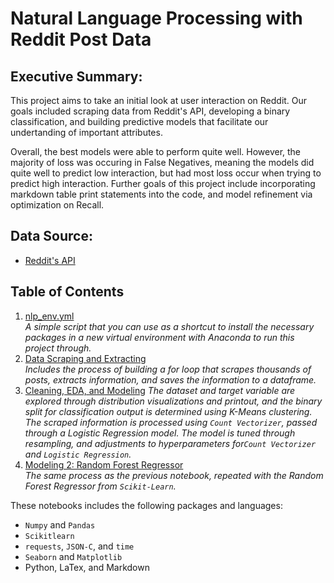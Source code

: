 # Natural Language Processing with Reddit Post Data

## Executive Summary:  
This project aims to take an initial look at user interaction on Reddit. Our goals included scraping data from Reddit's API, developing a binary classification, and building predictive models that facilitate our undertanding of important attributes.

Overall, the best models were able to perform quite well. However, the majority of loss was occuring in False Negatives, meaning the models did quite well to predict low interaction, but had most loss occur when trying to predict high interaction. Further goals of this project include incorporating markdown table print statements into the code, and model refinement via optimization on Recall.

## Data Source:
- [Reddit's API](http://www.reddit.com/hot.json)


## Table of Contents
1. [nlp_env.yml](https://github.com/sonyah-hawaii/natural_language_processing/blob/master/nlp_env.yml)  
_A simple script that you can use as a shortcut to install the necessary packages in a new virtual environment with Anaconda to run this project through._
2. [Data Scraping and Extracting](https://github.com/sonyah-hawaii/natural_language_processing/blob/master/scraping_extracting.ipynb)       
_Includes the process of building a for loop that scrapes thousands of posts, extracts information, and saves the information to a dataframe._
3. [Cleaning, EDA, and Modeling](https://github.com/sonyah-hawaii/natural_language_processing/blob/master/cleaning_modeling.ipynb)
_The dataset and target variable are explored through distribution visualizations and printout, and the binary split for classification output is determined using K-Means clustering. The scraped information is processed using `Count Vectorizer`, passed through a Logistic Regression model. The model is tuned through resampling, and adjustments to hyperparameters for`Count Vectorizer` and `Logistic Regression`._
4. [Modeling 2: Random Forest Regressor](https://github.com/sonyah-hawaii/natural_language_processing/blob/master/Random%20Forest%20Model.ipynb)  
_The same process as the previous notebook, repeated with the Random Forest Regressor from `Scikit-Learn`._


These notebooks includes the following packages and languages:
- `Numpy` and `Pandas`
- `Scikitlearn`
- `requests`, `JSON-C`, and `time`
- `Seaborn` and `Matplotlib`  
- Python, LaTex, and Markdown